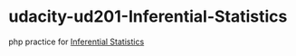 # udacity-ud201-Inferential-Statistics

php practice for [Inferential Statistics](https://classroom.udacity.com/courses/ud201)